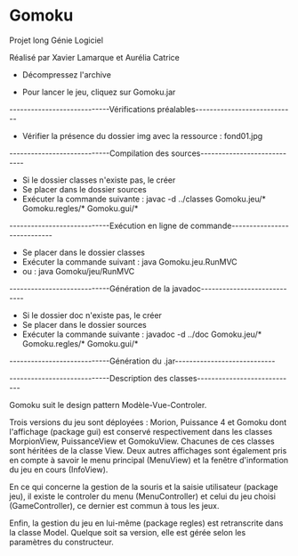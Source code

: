 # Gomoku
Projet long Génie Logiciel

Réalisé par Xavier Lamarque et Aurélia Catrice

- Décompressez l'archive

- Pour lancer le jeu, cliquez sur Gomoku.jar

----------------------------Vérifications préalables----------------------------

- Vérifier la présence du dossier img avec la ressource : fond01.jpg

----------------------------Compilation des sources----------------------------

- Si le dossier classes n'existe pas, le créer
- Se placer dans le dossier sources
- Exécuter la commande suivante : javac -d ../classes Gomoku.jeu/* Gomoku.regles/* Gomoku.gui/*

----------------------------Exécution en ligne de commande----------------------------

- Se placer dans le dossier classes
- Exécuter la commande suivant : java Gomoku.jeu.RunMVC
- ou : java Gomoku/jeu/RunMVC

----------------------------Génération de la javadoc----------------------------

- Si le dossier doc n'existe pas, le créer
- Se placer dans le dossier sources
- Exécuter la commande suivante : javadoc -d ../doc Gomoku.jeu/* Gomoku.regles/* Gomoku.gui/*


----------------------------Génération du .jar----------------------------

----------------------------Description des classes----------------------------

Gomoku suit le design pattern Modèle-Vue-Controler.

Trois versions du jeu sont déployées : Morion, Puissance 4 et Gomoku dont l'affichage (package gui) est conservé respectivement dans les classes MorpionView, PuissanceView et GomokuView. Chacunes de ces classes sont héritées de la classe View.
Deux autres affichages sont également pris en compte à savoir le menu principal (MenuView) et la fenêtre d'information du jeu en cours (InfoView).

En ce qui concerne la gestion de la souris et la saisie utilisateur (package jeu), il existe le controler du menu (MenuController) et celui du jeu choisi (GameController), ce dernier est commun à tous les jeux.

Enfin, la gestion du jeu en lui-même (package regles) est retranscrite dans la classe Model. Quelque soit sa version, elle est gérée selon les paramètres du constructeur.